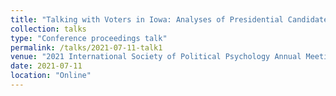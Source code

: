 ```yaml
---
title: "Talking with Voters in Iowa: Analyses of Presidential Candidate Speeches in Iowa Caucus Campaigns"
collection: talks
type: "Conference proceedings talk"
permalink: /talks/2021-07-11-talk1
venue: "2021 International Society of Political Psychology Annual Meeting"
date: 2021-07-11
location: "Online"
---
```

